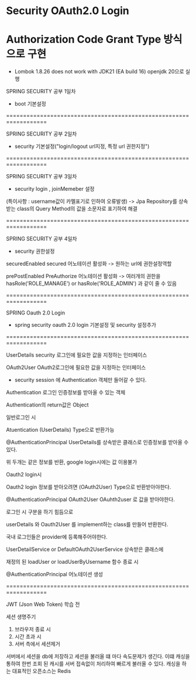 # Security OAuth2.0 Login

# Authorization Code Grant Type 방식으로 구현

* Lombok 1.8.26 does not work with JDK21 (EA build 16) openjdk 20으로 실행

SPRING SECURITY 공부 1일차
* boot 기본설정

==================================================================

SPRING SECURITY 공부 2일차

* security 기본설정("login/logout url지정, 특정 url 권한지정")

==================================================================

SPRING SECURITY 공부 3일차

* security login , joinMemeber 설정
  
 (특이사항 : username값이 카멜표기로 인하여 오류발생) -> Jpa Repository를 상속받는 class의 Query Method의 값을 소문자로 표기하여 해결

==================================================================
 
SPRING SECURITY 공부 4일차

* security 권한설정

securedEnabled 
secured 어노테이션 활성화 -> 원하는 url에 권한설정역할

prePostEnabled 
PreAuthorize 어노테이션 활성화 -> 여러개의 권한을 hasRole('ROLE_MANAGE') or hasRole('ROLE_ADMIN') 과 같이 줄 수 있음


==================================================================

SPRING Oauth 2.0 Login

* spring security oauth 2.0 login 기본설정 및 security 설정추가

==================================================================

UserDetails 
security 로그인에 필요한 값을 지정하는 인터페이스

OAuth2User
OAuth2로그인에 필요한 값을 지정하는 인터페이스


* security session 에 Authentication 객체만 들어갈 수 있다.

Authentication 
로그인 인증정보를 받아올 수 있는 객체 

Authentication의 return값은 Object

일반로그인 시 

Atuentication (UserDetails) Type으로 반환가능

@AuthenticationPrincipal 
UserDetails를 상속받은 클래스로 인증정보를 받아올 수 있다.

위 두개는 같은 정보를 반환, google login시에는 값 이용불가


Oauth2 login시
 
Oauth2 login 정보를 받아오려면 (OAuth2User) Type으로 반환받아야한다.

@AuthenticationPrincipal OAuth2User OAuhth2user 로 값을 받아야한다.


로그인 시 구분을 하기 힘듬으로 

userDetails 와 Oauth2User 를 implement하는 class를 만들어 반환한다.

국내 로그인들은 provider에 등록해주어야한다.

UserDetailService or DefaultOAuth2UserService 상속받은 클래스에

재정의 된 loadUser or loadUserByUsername 함수 종료 시 

@AuthenticationPrincipal 어노테이션 생성


==================================================================

JWT (Json Web Token) 학습 전 

세션 생명주기

1. 브라우저 종료 시
2. 시간 초과 시
3. 서버 측에서 세션제거

서버에서 세션을 db에 저장하고 세션을 불러올 떄 마다 속도문제가 생긴다. 
이떄 캐싱을 통하여 한번 조회 된 캐시를 서버 접속없이 처리하여 빠르게 불러올 수 있다.
캐싱을 하는 대표적인 오픈소스는 Redis





  
